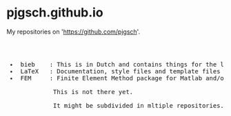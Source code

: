 # pjgsch.github.io

My repositories on 'https://github.com/pjgsch'.

<pre>

<ul>
<li> bieb    : This is in Dutch and contains things for the library Bibliocenter.
<li> LaTeX   : Documentation, style files and template files for LaTeX.
<li> FEM     : Finite Element Method package for Matlab and/or Octave.

          This is not there yet.
          
          It might be subdivided in mltiple repositories.
          
</pre>
